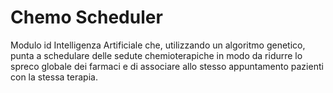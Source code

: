 # Chemo Scheduler
Modulo id Intelligenza Artificiale che, utilizzando un algoritmo genetico, punta a schedulare delle sedute chemioterapiche in modo da ridurre lo spreco globale dei farmaci e di associare allo stesso appuntamento pazienti con la stessa terapia.

